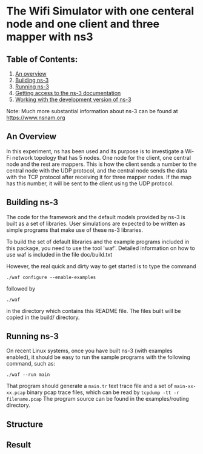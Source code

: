 
The Wifi Simulator with one centeral node and one client and three mapper with ns3
================================

## Table of Contents:

1) [An overview](#an-open-source-project)
2) [Building ns-3](#building-ns-3)
3) [Running ns-3](#running-ns-3)
4) [Getting access to the ns-3 documentation](#getting-access-to-the-ns-3-documentation)
5) [Working with the development version of ns-3](#working-with-the-development-version-of-ns-3)

Note:  Much more substantial information about ns-3 can be found at
https://www.nsnam.org

## An Overview
In this experiment, ns has been used and its purpose is to investigate a Wi-Fi network topology that has 5 nodes. One node for the client, one central node and the rest are mappers. This is how the client sends a number to the central node with the UDP protocol, and the central node sends the data with the TCP protocol after receiving it for three mapper nodes. If the map has this number, it will be sent to the client using the UDP protocol.


## Building ns-3

The code for the framework and the default models provided
by ns-3 is built as a set of libraries. User simulations
are expected to be written as simple programs that make
use of these ns-3 libraries.

To build the set of default libraries and the example
programs included in this package, you need to use the
tool 'waf'. Detailed information on how to use waf is
included in the file doc/build.txt

However, the real quick and dirty way to get started is to
type the command
```shell
./waf configure --enable-examples
```

followed by

```shell
./waf
```

in the directory which contains this README file. The files
built will be copied in the build/ directory.


## Running ns-3

On recent Linux systems, once you have built ns-3 (with examples
enabled), it should be easy to run the sample programs with the
following command, such as:

```shell
./waf --run main
```

That program should generate a `main.tr` text
trace file and a set of `main-xx-xx.pcap` binary
pcap trace files, which can be read by `tcpdump -tt -r filename.pcap`
The program source can be found in the examples/routing directory.

## Structure

## Result
